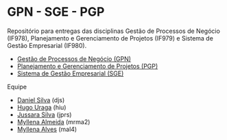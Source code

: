 # GPN - SGE - PGP

Repositório para entregas das disciplinas Gestão de Processos de Negócio (IF978), Planejamento e Gerenciamento de Projetos (IF979) e Sistema de Gestão Empresarial (IF980).

- [Gestão de Processos de Negócio (GPN)](https://github.com/jussararodrigues/4-periodo/tree/master/gpn)
- [Planejamento e Gerenciamento de Projetos (PGP)](https://github.com/jussararodrigues/4-periodo/tree/master/pgp)
- [Sistema de Gestão Empresarial (SGE)](https://github.com/jussararodrigues/4-periodo/tree/master/sge)


Equipe

- [Daniel Silva](https://github.com/shirubadan) (djs)
- [Hugo Uraga](https://github.com/hugouraga) (hiu)
- [Jussara Silva](https://github.com/jussararodrigues) (jprs)
- [Myllena Almeida](https://github.com/MyllenaAlmeida) (mrma2)
- [Myllena Alves](https://github.com/myllenaalves) (mal4)
